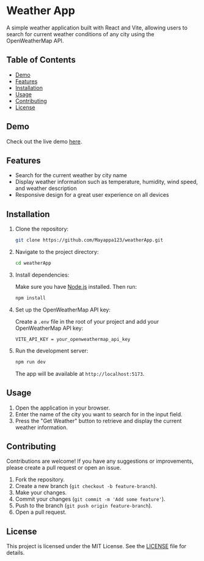 # Weather App

A simple weather application built with React and Vite, allowing users to search for current weather conditions of any city using the OpenWeatherMap API.

## Table of Contents

- [Demo](#demo)
- [Features](#features)
- [Installation](#installation)
- [Usage](#usage)
- [Contributing](#contributing)
- [License](#license)

## Demo

Check out the live demo <a href="https://Mayappa123.github.io/weatherApp/" target="_blank">here</a>.

## Features

- Search for the current weather by city name
- Display weather information such as temperature, humidity, wind speed, and weather description
- Responsive design for a great user experience on all devices

## Installation

1. Clone the repository:

    ```bash
    git clone https://github.com/Mayappa123/weatherApp.git
    ```

2. Navigate to the project directory:

    ```bash
    cd weatherApp
    ```

3. Install dependencies:

    Make sure you have [Node.js](https://nodejs.org/) installed. Then run:

    ```bash
    npm install
    ```

4. Set up the OpenWeatherMap API key:

    Create a `.env` file in the root of your project and add your OpenWeatherMap API key:

    ```env
    VITE_API_KEY = your_openweathermap_api_key
    ```

5. Run the development server:

    ```bash
    npm run dev
    ```

    The app will be available at `http://localhost:5173`.

## Usage

1. Open the application in your browser.
2. Enter the name of the city you want to search for in the input field.
3. Press the "Get Weather" button to retrieve and display the current weather information.

## Contributing

Contributions are welcome! If you have any suggestions or improvements, please create a pull request or open an issue.

1. Fork the repository.
2. Create a new branch (`git checkout -b feature-branch`).
3. Make your changes.
4. Commit your changes (`git commit -m 'Add some feature'`).
5. Push to the branch (`git push origin feature-branch`).
6. Open a pull request.

## License

This project is licensed under the MIT License. See the [LICENSE](LICENSE) file for details.
